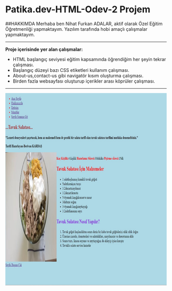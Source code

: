# Patika.dev-HTML-Odev-2 Projem

##HAKKIMDA
Merhaba ben Nihat Furkan ADALAR, aktif olarak Özel Eğitim Öğretmenliği yapmaktayım. Yazılım tarafında hobi amaçlı çalışmalar yapmaktayım.

---
**Proje içerisinde yer alan çalışmalar:**
* HTML başlangıç seviyesi eğitim kapsamında öğrendiğim her şeyin tekrar çalışması.
* Başlangıç düzeyi bazı CSS etiketleri kullanım çalışması.
* About-us,contact-us gibi navigatör kısım oluşturma çalışması.
* Birden fazla websayfası oluşturup içerikler arası köprüler çalışması.






-------

<img height="600" width="1000" src="img/örnekgörsel.jpg" alt="projeresmi">

  